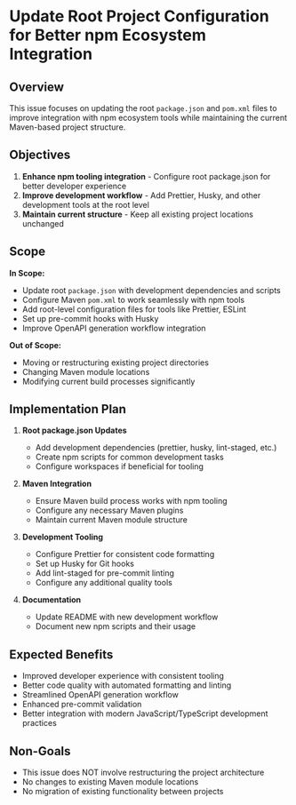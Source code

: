 # Update Root Project Configuration for Better npm Ecosystem Integration

## Overview

This issue focuses on updating the root `package.json` and `pom.xml` files to improve integration
with npm ecosystem tools while maintaining the current Maven-based project structure.

## Objectives

1. **Enhance npm tooling integration** - Configure root package.json for better developer experience
2. **Improve development workflow** - Add Prettier, Husky, and other development tools at the root
   level
3. **Maintain current structure** - Keep all existing project locations unchanged

## Scope

**In Scope:**

- Update root `package.json` with development dependencies and scripts
- Configure Maven `pom.xml` to work seamlessly with npm tools
- Add root-level configuration files for tools like Prettier, ESLint
- Set up pre-commit hooks with Husky
- Improve OpenAPI generation workflow integration

**Out of Scope:**

- Moving or restructuring existing project directories
- Changing Maven module locations
- Modifying current build processes significantly

## Implementation Plan

1. **Root package.json Updates**

   - Add development dependencies (prettier, husky, lint-staged, etc.)
   - Create npm scripts for common development tasks
   - Configure workspaces if beneficial for tooling

2. **Maven Integration**

   - Ensure Maven build process works with npm tooling
   - Configure any necessary Maven plugins
   - Maintain current Maven module structure

3. **Development Tooling**

   - Configure Prettier for consistent code formatting
   - Set up Husky for Git hooks
   - Add lint-staged for pre-commit linting
   - Configure any additional quality tools

4. **Documentation**
   - Update README with new development workflow
   - Document new npm scripts and their usage

## Expected Benefits

- Improved developer experience with consistent tooling
- Better code quality with automated formatting and linting
- Streamlined OpenAPI generation workflow
- Enhanced pre-commit validation
- Better integration with modern JavaScript/TypeScript development practices

## Non-Goals

- This issue does NOT involve restructuring the project architecture
- No changes to existing Maven module locations
- No migration of existing functionality between projects
